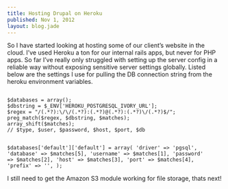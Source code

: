 ```yaml
---
title: Hosting Drupal on Heroku
published: Nov 1, 2012
layout: blog.jade
---
```


So I have started looking at hosting some of our client’s website in the cloud. I’ve used Heroku a ton for our internal rails apps, but never for PHP apps. So far I’ve really only struggled with setting up the server config in a reliable way without exposing sensitive server settings globally. Listed below are the settings I use for pulling the DB connection string from the heroku environment variables.

<code class="language-php">
$databases = array();
$dbstring = $_ENV['HEROKU_POSTGRESQL_IVORY_URL'];
$regex = "/(.*?):\/\/(.*?):(.*?)@(.*?):(.*?)\/(.*?)$/";
preg_match($regex, $dbstring, $matches);
array_shift($matches);
// $type, $user, $password, $host, $port, $db

$databases['default']['default'] = array(
    'driver' => 'pgsql',
    'database' => $matches[5],
    'username' => $matches[1],
    'password' => $matches[2],
    'host' => $matches[3],
    'port' => $matches[4],
    'prefix' => '',
);
</code>

I still need to get the Amazon S3 module working for file storage, thats next!
